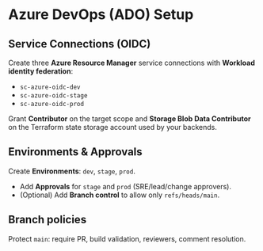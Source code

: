 # Azure DevOps (ADO) Setup

## Service Connections (OIDC)
Create three **Azure Resource Manager** service connections with **Workload identity federation**:
- `sc-azure-oidc-dev`
- `sc-azure-oidc-stage`
- `sc-azure-oidc-prod`

Grant **Contributor** on the target scope and **Storage Blob Data Contributor** on the Terraform state storage account used by your backends.

## Environments & Approvals
Create **Environments**: `dev`, `stage`, `prod`.
- Add **Approvals** for `stage` and `prod` (SRE/lead/change approvers).
- (Optional) Add **Branch control** to allow only `refs/heads/main`.

## Branch policies
Protect `main`: require PR, build validation, reviewers, comment resolution.

